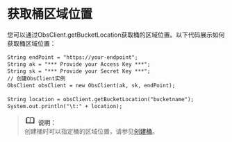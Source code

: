 # 获取桶区域位置<a name="ZH-CN_TOPIC_0142815472"></a>

您可以通过ObsClient.getBucketLocation获取桶的区域位置。以下代码展示如何获取桶区域位置：

```
String endPoint = "https://your-endpoint";
String ak = "*** Provide your Access Key ***";
String sk = "*** Provide your Secret Key ***";
// 创建ObsClient实例
ObsClient obsClient = new ObsClient(ak, sk, endPoint);

String location = obsClient.getBucketLocation("bucketname");
System.out.println("\t:" + location);
```

>![](public_sys-resources/icon-note.gif) **说明：**   
>创建桶时可以指定桶的区域位置，请参见[创建桶](创建桶.md)。  


